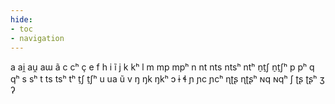 ```yaml
---
hide:
- toc
- navigation
---
```

a
ai̯
au̯
aɯ
ã
c
cʰ
ç
e
f
h
i
ĩ
j
k
kʰ
l
m
mp
mpʰ
n
nt
nts
ntsʰ
ntʰ
n̠t̠ʃ
n̠t̠ʃʰ
p
pʰ
q
qʰ
s
sʰ
t
ts
tsʰ
tʰ
t̠ʃ
t̠ʃʰ
u
ua
ũ
v
ŋ
ŋk
ŋkʰ
ɔ
ɨ
ɬ
ɲ
ɲc
ɲcʰ
ɳʈʂ
ɳʈʂʰ
ɴq
ɴqʰ
ʃ
ʈʂ
ʈʂʰ
ʒ
ʔ
